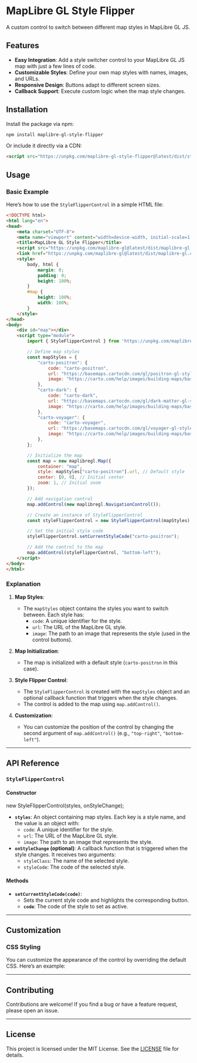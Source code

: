 # MapLibre GL Style Flipper

A custom control to switch between different map styles in MapLibre GL JS.

## Features

- **Easy Integration**: Add a style switcher control to your MapLibre GL JS map with just a few lines of code.
- **Customizable Styles**: Define your own map styles with names, images, and URLs.
- **Responsive Design**: Buttons adapt to different screen sizes.
- **Callback Support**: Execute custom logic when the map style changes.

## Installation

Install the package via npm:

```bash
npm install maplibre-gl-style-flipper
```

Or include it directly via a CDN:

```HTML
<script src="https://unpkg.com/maplibre-gl-style-flipper@latest/dist/style-flipper-control.js"></script>
```

## Usage

### Basic Example

Here’s how to use the `StyleFlipperControl` in a simple HTML file:

```HTML
<!DOCTYPE html>
<html lang="en">
<head>
    <meta charset="UTF-8">
    <meta name="viewport" content="width=device-width, initial-scale=1.0">
    <title>MapLibre GL Style Flipper</title>
    <script src="https://unpkg.com/maplibre-gl@latest/dist/maplibre-gl.js"></script>
    <link href="https://unpkg.com/maplibre-gl@latest/dist/maplibre-gl.css" rel="stylesheet" />
    <style>
        body, html {
            margin: 0;
            padding: 0;
            height: 100%;
        }
        #map {
            height: 100%;
            width: 100%;
        }
    </style>
</head>
<body>
    <div id="map"></div>
    <script type="module">
        import { StyleFlipperControl } from 'https://unpkg.com/maplibre-gl-style-flipper@1.0.1/index.js';

        // Define map styles
        const mapStyles = {
            "carto-positron": {
                code: "carto-positron",
                url: "https://basemaps.cartocdn.com/gl/positron-gl-style/style.json",
                image: "https://carto.com/help/images/building-maps/basemaps/positron_labels.png",
            },
            "carto-dark": {
                code: "carto-dark",
                url: "https://basemaps.cartocdn.com/gl/dark-matter-gl-style/style.json",
                image: "https://carto.com/help/images/building-maps/basemaps/dark_labels.png",
            },
            "carto-voyager": {
                code: "carto-voyager",
                url: "https://basemaps.cartocdn.com/gl/voyager-gl-style/style.json",
                image: "https://carto.com/help/images/building-maps/basemaps/voyager_labels.png",
            },
        };

        // Initialize the map
        const map = new maplibregl.Map({
            container: "map",
            style: mapStyles["carto-positron"].url, // Default style
            center: [0, 0], // Initial center
            zoom: 1, // Initial zoom
        });

        // Add navigation control
        map.addControl(new maplibregl.NavigationControl());

        // Create an instance of StyleFlipperControl
        const styleFlipperControl = new StyleFlipperControl(mapStyles);

        // Set the initial style code
        styleFlipperControl.setCurrentStyleCode("carto-positron");

        // Add the control to the map
        map.addControl(styleFlipperControl, "bottom-left");
    </script>
</body>
</html>
```

### Explanation

1. **Map Styles**:
   - The `mapStyles` object contains the styles you want to switch between. Each style has:
     - `code`: A unique identifier for the style.
     - `url`: The URL of the MapLibre GL style.
     - `image`: The path to an image that represents the style (used in the control buttons).

2. **Map Initialization**:
   - The map is initialized with a default style (`carto-positron` in this case).

3. **Style Flipper Control**:
   - The `StyleFlipperControl` is created with the `mapStyles` object and an optional callback function that triggers when the style changes.
   - The control is added to the map using `map.addControl()`.

4. **Customization**:
   - You can customize the position of the control by changing the second argument of `map.addControl()` (e.g., `"top-right"`, `"bottom-left"`).

---

## API Reference

### `StyleFlipperControl`

#### Constructor

new StyleFlipperControl(styles, onStyleChange);

- **`styles`**: An object containing map styles. Each key is a style name, and the value is an object with:
  - `code`: A unique identifier for the style.
  - `url`: The URL of the MapLibre GL style.
  - `image`: The path to an image that represents the style.
- **`onStyleChange` (optional)**: A callback function that is triggered when the style changes. It receives two arguments:
  - `styleClass`: The name of the selected style.
  - `styleCode`: The code of the selected style.

#### Methods

- **`setCurrentStyleCode(code)`**:
  - Sets the current style code and highlights the corresponding button.
  - **`code`**: The code of the style to set as active.

---

## Customization

### CSS Styling

You can customize the appearance of the control by overriding the default CSS. Here’s an example:

<style>
.style-flipper-control {
    background: rgba(255, 255, 255, 0.8);
    border-radius: 8px;
    padding: 8px;
}

.style-flipper-control .map-style {
    width: 40px;
    height: 40px;
    border-radius: 4px;
}

.style-flipper-control .map-style.active {
    border: 2px solid #ff6b6b;
}
</style>

---

## Contributing

Contributions are welcome! If you find a bug or have a feature request, please open an issue.

---

## License

This project is licensed under the MIT License. See the [LICENSE](https://github.com/geoglify/maplibre-gl-style-flipper/blob/main/LICENSE) file for details.
